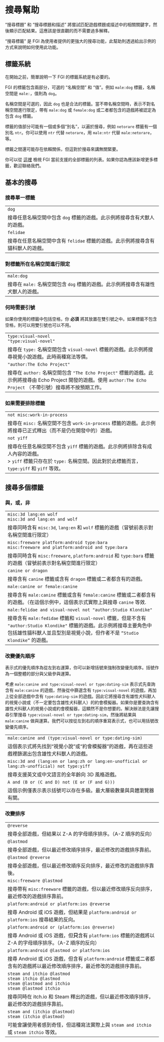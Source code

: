 # 搜尋幫助

“搜尋標題” 和 “搜尋標題和描述” 將嘗試匹配遊戲標題或描述中的相關關鍵字，然後顯示匹配結果。這應該是很直觀的而不需要過多解釋。

“搜尋標籤” 是 FGI 為使用者提供的更強大的搜尋功能，此幫助則透過給出示例的方式來說明如何使用此功能。

## 標籤系統

在開始之前，簡單說明一下 FGI 的標籤系統是有必要的。

FGI 的標籤包含兩部分，可選的 “名稱空間” 和 “值”。例如 `male:dog` 標籤，名稱空間是 `male:`，值則為 `dog`。

名稱空間是可選的，因此 `dog` 也是合法的標籤。當不帶名稱空間時，表示不對名稱空間進行限定，帶有 `male:dog` 或 `female:dog` 或二者都包含的遊戲將被認定為包含 `dog` 標籤。

標籤的值部分可能有一個或多個“別名”，以遍於搜尋，例如 `netorare` 標籤有一個別名 `ntr`。你可以使用 `ntr` 代替 `netorare`，用 `male:ntr` 代替 `male:netorare`，等。

標籤之間還可能存在依賴關係，但這對於搜尋來講無關緊要。

你可以從 [這裡](https://github.com/FurryGamesIndex/games/blob/master/doc/tags.zh-tw.md) 檢視 FGI 當前支援的全部標籤的列表。如果你認為應該新增更多標籤，歡迎聯絡我們。

## 基本的搜尋

### 搜尋單一標籤

| |
|-|
| `dog` |
| 搜尋任意名稱空間中包含 `dog` 標籤的遊戲。此示例將搜尋含有犬獸人的遊戲。 |
| `felidae` |
| 搜尋在任意名稱空間中含有 `felidae` 標籤的遊戲。此示例將搜尋含有貓科獸人的遊戲。 |

### 對標籤所在名稱空間進行限定

| |
|-|
| `male:dog` |
| 搜尋在 `male:` 名稱空間包含 `dog` 標籤的遊戲。此示例將搜尋含有雄性犬獸人的遊戲。 |

### 何時需要引號

如果你使用的標籤中包括空格，你 **必須** 將其放置在雙引號之中。如果標籤不包含空格，則可以用雙引號也可以不用。

| |
|-|
| `type:visual-novel`<br>`"type:visual-novel"` |
| 搜尋在 `type:` 名稱空間包含 `visual-novel` 標籤的遊戲。此示例將搜尋視覺小說遊戲。此時兩種寫法等價。 |
| `"author:The Echo Project"` |
| 搜尋在 `author:` 名稱空間包含 `"The Echo Project"` 標籤的遊戲。此示例將搜尋由 Echo Project 開發的遊戲。使用 `author:The Echo Project` （不帶引號）搜尋將不按預期工作。 |

### 如果需要排除標籤

| |
|-|
| `not misc:work-in-process` |
| 搜尋在 `misc:` 名稱空間不包含 `work-in-process` 標籤的遊戲。此示例將搜尋已正式釋出（而不是仍在開發中的）遊戲。 |
| `not yiff` |
| 搜尋在任意名稱空間不包含 `yiff` 標籤的遊戲。此示例將排除含有成人內容的遊戲。<br> > `yiff` 標籤只存在於 `type:` 名稱空間。因此對於此標籤而言，`type:yiff` 和 `yiff` 等效。 |

## 搜尋多個標籤

### 與，或，非

| |
|-|
| `misc:3d lang:en wolf`<br>`misc:3d and lang:en and wolf` |
| 搜尋同時含有 `misc:3d`, `lang:en` 和 `wolf` 標籤的遊戲（冒號前表示對名稱空間進行限定） |
| `misc:freeware platform:android type:bara`<br>`misc:freeware and platform:android and type:bara` |
| 搜尋同時含有 `misc:freeware`, `platform:android` 和 `type:bara` 標籤的遊戲（冒號前表示對名稱空間進行限定） |
| `canine or dragon` |
| 搜尋含有 `canine` 標籤或含有 `dragon` 標籤或二者都含有的遊戲。 |
| `male:canine or female:canine` |
| 搜尋含有 `male:canine` 標籤或含有 `female:canine` 標籤或二者都含有的遊戲。（在這個示例中，這個表示式實際上與搜尋 `canine` 等效. |
| `male:felidae and visual-novel not "author:Studio Klondike"` |
| 搜尋含有 `male:fedidae` 標籤和 `visual-novel` 標籤，但是不含有 `"author:Studio Klondike"` 標籤的遊戲。此示例將搜尋主要角色中包括雄性貓科獸人並且型別是視覺小說，但作者不是 `“Studio Klondike”` 的遊戲。 |

### 改變優先順序

表示式的優先順序為從左到右運算，你可以新增括號來強制改變優先順序。括號作為一個整體的部分與父級參與運算。

考慮 `male:canine and type:visual-novel or type:dating-sim` 表示式先查詢含有 `male:canine` 的遊戲，然後從中篩選含有 `type:visual-novel` 的遊戲，再加上從全部遊戲中含有 `type:dating-sim` 的遊戲。因此它將搜尋含有雄性犬科獸人的視覺小說或（不一定要包含雄性犬科獸人）的約會模擬器。如果你是要查詢含有雄性犬科獸人的視覺小說或約會模擬器，這顯然不是你想要的。解決辦法是先讓搜尋引擎搜尋 `type:visual-novel or type:dating-sim`，然後將結果與 `male:canine` 做與運算。我們可以按從左到右的順序重寫表示式，也可以用括號改變優先順序。

| |
|-|
| `male:canine and (type:visual-novel or type:dating-sim)` |
| 這個表示式將先找到“視覺小說”或“約會模擬器”的遊戲，再在這些遊戲裡篩選出包含雄性犬科獸人的遊戲。 |
| `misc:3d and (lang:en or lang:zh or lang:en-unofficial or lang:zh-unofficial) not type:yiff` |
| 搜尋支援英文或中文語言的全年齡向 3D 風格遊戲。 |
| `A and (B or (C and D) not (E or (F and G)))` |
| 這個示例僅表示表示括號可以存在多級。最大層級數量與具體瀏覽器有關。 |

### 改變排序

| |
|-|
| `@reverse` |
| 搜尋全部遊戲，但結果以 Z-A 的字母順序排序。（A-Z 順序的反向） |
| `@lastmod` |
| 搜尋全部遊戲，但以最近修改順序排序，最近修改的遊戲排序靠前。 |
| `@lastmod @reverse` |
| 搜尋全部遊戲，但以最近修改順序反向排序，最近修改的遊戲排序靠後。 |
| `misc:freeware @lastmod` |
| 搜尋帶有 `misc:freeware` 標籤的遊戲，但以最近修改順序反向排序，最近修改的遊戲排序靠前。 |
| `platform:android or platform:ios @reverse` |
| 搜尋 Android 或 iOS 遊戲，但結果是 `platform:android or platform:ios` 搜尋結果的反向。 |
| `platform:android or (platform:ios @reverse)` |
| 搜尋 Android 或 iOS 遊戲，但**只**含有 `platform:ios` 標籤的遊戲將以 Z-A 的字母順序排序。（A-Z 順序的反向） |
| `platform:android @lastmod or platform:ios` |
| 搜尋 Android 或 iOS 遊戲，但含有 `platform:android` 標籤或二者都含有的遊戲將以最近修改順序排序，最近修改的遊戲排序靠前。 |
| `steam and itchio @lastmod`<br>`steam itchio @lastmod`<br>`steam @lastmod and itchio`<br>`steam @lastmod itchio` |
| 搜尋同時在 itch.io 和 Steam 釋出的遊戲，但以最近修改順序排序，最近修改的遊戲排序靠前。 |
| `steam and (itchio @lastmod)`<br>`steam (itchio @lastmod)` |
| 可能會讓使用者感到奇怪，但這種寫法實際上與 `steam and itchio` 或 `steam itchio` 等效。 |
